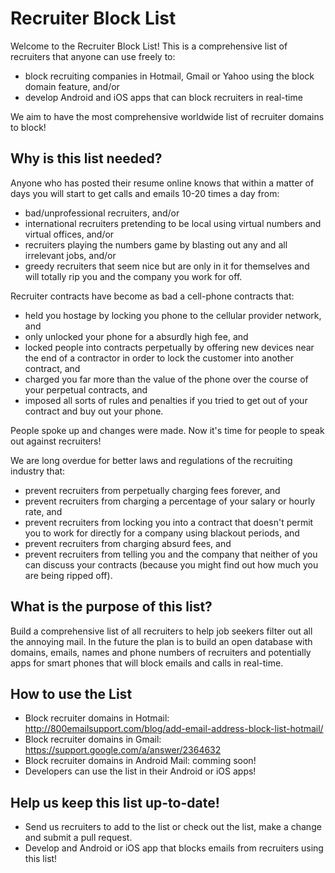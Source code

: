 
# Recruiter Block List

Welcome to the Recruiter Block List! This is a comprehensive list of recruiters that anyone can use freely to:
  - block recruiting companies in Hotmail, Gmail or Yahoo using the block domain feature, and/or
  - develop Android and iOS apps that can block recruiters in real-time

We aim to have the most comprehensive worldwide list of recruiter domains to block!

## Why is this list needed?
Anyone who has posted their resume online knows that within a matter of days you will start to get calls and emails 10-20 times a day from:
  - bad/unprofessional recruiters, and/or
  - international recruiters pretending to be local using virtual numbers and virtual offices, and/or
  - recruiters playing the numbers game by blasting out any and all irrelevant jobs, and/or
  - greedy recruiters that seem nice but are only in it for themselves and will totally rip you and the company you work for off.

Recruiter contracts have become as bad a cell-phone contracts that:
  - held you hostage by locking you phone to the cellular provider network, and
  - only unlocked your phone for a absurdly high fee, and
  - locked people into contracts perpetually by offering new devices near the end of a contractor in order to lock the customer into another contract, and
  - charged you far more than the value of the phone over the course of your perpetual contracts, and
  - imposed all sorts of rules and penalties if you tried to get out of your contract and buy out your phone.
  
People spoke up and changes were made. Now it's time for people to speak out against recruiters!

We are long overdue for better laws and regulations of the recruiting industry that:
  - prevent recruiters from perpetually charging fees forever, and
  - prevent recruiters from charging a percentage of your salary or hourly rate, and
  - prevent recruiters from locking you into a contract that doesn't permit you to work for directly for a company using blackout periods, and
  - prevent recruiters from charging absurd fees, and
  - prevent recruiters from telling you and the company that neither of you can discuss your contracts (because you might find out how much you are being ripped off).

## What is the purpose of this list?
Build a comprehensive list of all recruiters to help job seekers filter out all the annoying mail. In the future the plan is to build an open database with domains, emails, names and phone numbers of recruiters and potentially apps for smart phones that will block emails and calls in real-time.

## How to use the List
  - Block recruiter domains in Hotmail: http://800emailsupport.com/blog/add-email-address-block-list-hotmail/
  - Block recruiter domains in Gmail: https://support.google.com/a/answer/2364632
  - Block recruiter domains in Android Mail: comming soon!
  - Developers can use the list in their Android or iOS apps!

## Help us keep this list up-to-date!
  - Send us recruiters to add to the list or check out the list, make a change and submit a pull request.
  - Develop and Android or iOS app that blocks emails from recruiters using this list!
